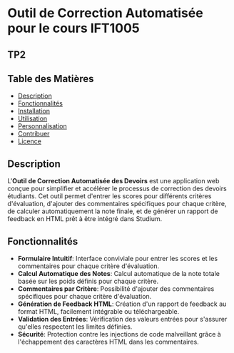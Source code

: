 # Outil de Correction Automatisée pour le cours IFT1005
## TP2

## Table des Matières
- [Description](#description)
- [Fonctionnalités](#fonctionnalités)
- [Installation](#installation)
- [Utilisation](#utilisation)
- [Personnalisation](#personnalisation)
- [Contribuer](#contribuer)
- [Licence](#licence)

## Description

L'**Outil de Correction Automatisée des Devoirs** est une application web conçue pour simplifier et accélérer le processus de correction des devoirs étudiants. Cet outil permet d'entrer les scores pour différents critères d'évaluation, d'ajouter des commentaires spécifiques pour chaque critère, de calculer automatiquement la note finale, et de générer un rapport de feedback en HTML prêt à être intégré dans Studium.

## Fonctionnalités

- **Formulaire Intuitif**: Interface conviviale pour entrer les scores et les commentaires pour chaque critère d'évaluation.
- **Calcul Automatique des Notes**: Calcul automatique de la note totale basée sur les poids définis pour chaque critère.
- **Commentaires par Critère**: Possibilité d'ajouter des commentaires spécifiques pour chaque critère d'évaluation.
- **Génération de Feedback HTML**: Création d'un rapport de feedback au format HTML, facilement intégrable ou téléchargeable.
- **Validation des Entrées**: Vérification des valeurs entrées pour s'assurer qu'elles respectent les limites définies.
- **Sécurité**: Protection contre les injections de code malveillant grâce à l'échappement des caractères HTML dans les commentaires.
